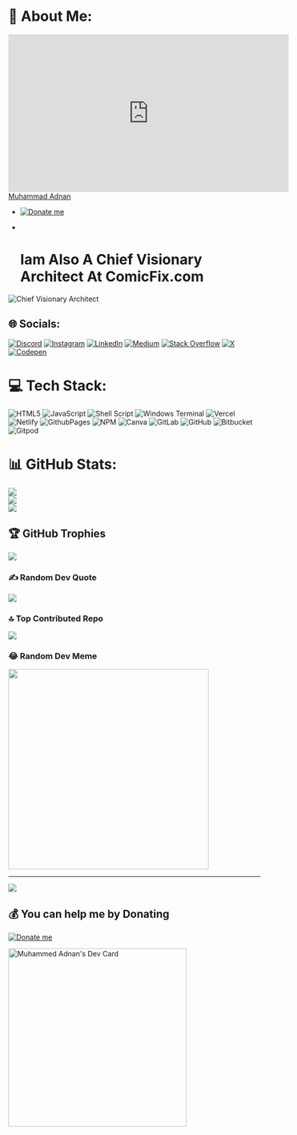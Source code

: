 # 💫 About Me:
<iframe width="560" height="315" src="https://www.youtube.com/embed/f4WlwKWyFRM" frameborder="0" allow="accelerometer; autoplay; clipboard-write; encrypted-media; gyroscope; picture-in-picture" allowfullscreen></iframe>

<div class="badge-base LI-profile-badge" data-locale="en_US" data-size="medium" data-theme="light" data-type="VERTICAL" data-vanity="muhammedadnanvv" data-version="v1"><a class="badge-base__link LI-simple-link" href="https://in.linkedin.com/in/muhammedadnanvv/en?trk=profile-badge">Muhammad Adnan</a></div>
              
- [![Donate me](https://i.ibb.co/YTQ0GstB/upi-payment-qr-1747635199082.png)](upi://pay?pa=adnanmuhammad4393@okicici)

- <br> <h1> Iam Also A  Chief Visionary Architect At ComicFix.com </h1>


      



![Chief Visionary Architect](https://i.postimg.cc/h4VCqvkt/3dgifmaker81406.gif)


## 🌐 Socials:
[![Discord](https://img.shields.io/badge/Discord-%237289DA.svg?logo=discord&logoColor=white)](https://discord.gg/https://discord.gg/MYaRxt7u) [![Instagram](https://img.shields.io/badge/Instagram-%23E4405F.svg?logo=Instagram&logoColor=white)](https://instagram.com/its_adnan_are) [![LinkedIn](https://img.shields.io/badge/LinkedIn-%230077B5.svg?logo=linkedin&logoColor=white)](https://linkedin.com/in/muhammedadnanvv) [![Medium](https://img.shields.io/badge/Medium-12100E?logo=medium&logoColor=white)](https://medium.com/@@adnanmuhammad4393) [![Stack Overflow](https://img.shields.io/badge/-Stackoverflow-FE7A16?logo=stack-overflow&logoColor=white)](https://stackoverflow.com/users/muhammad-adnan) [![X](https://img.shields.io/badge/X-black.svg?logo=X&logoColor=white)](https://x.com/adnanvv73611) [![Codepen](https://img.shields.io/badge/Codepen-000000?style=for-the-badge&logo=codepen&logoColor=white)](https://codepen.io/muhammedadnanv) 

# 💻 Tech Stack:
![HTML5](https://img.shields.io/badge/html5-%23E34F26.svg?style=for-the-badge&logo=html5&logoColor=white) ![JavaScript](https://img.shields.io/badge/javascript-%23323330.svg?style=for-the-badge&logo=javascript&logoColor=%23F7DF1E) ![Shell Script](https://img.shields.io/badge/shell_script-%23121011.svg?style=for-the-badge&logo=gnu-bash&logoColor=white) ![Windows Terminal](https://img.shields.io/badge/Windows%20Terminal-%234D4D4D.svg?style=for-the-badge&logo=windows-terminal&logoColor=white) ![Vercel](https://img.shields.io/badge/vercel-%23000000.svg?style=for-the-badge&logo=vercel&logoColor=white) ![Netlify](https://img.shields.io/badge/netlify-%23000000.svg?style=for-the-badge&logo=netlify&logoColor=#00C7B7) ![GithubPages](https://img.shields.io/badge/github%20pages-121013?style=for-the-badge&logo=github&logoColor=white) ![NPM](https://img.shields.io/badge/NPM-%23CB3837.svg?style=for-the-badge&logo=npm&logoColor=white) ![Canva](https://img.shields.io/badge/Canva-%2300C4CC.svg?style=for-the-badge&logo=Canva&logoColor=white) ![GitLab](https://img.shields.io/badge/gitlab-%23181717.svg?style=for-the-badge&logo=gitlab&logoColor=white) ![GitHub](https://img.shields.io/badge/github-%23121011.svg?style=for-the-badge&logo=github&logoColor=white) ![Bitbucket](https://img.shields.io/badge/bitbucket-%230047B3.svg?style=for-the-badge&logo=bitbucket&logoColor=white) ![Gitpod](https://img.shields.io/badge/gitpod-f06611.svg?style=for-the-badge&logo=gitpod&logoColor=white)
# 📊 GitHub Stats:
![](https://github-readme-stats.vercel.app/api?username=muhammedadnanv&theme=dark&hide_border=false&include_all_commits=true&count_private=true)<br/>
![](https://github-readme-streak-stats.herokuapp.com/?user=muhammedadnanv&theme=dark&hide_border=false)<br/>
![](https://github-readme-stats.vercel.app/api/top-langs/?username=muhammedadnanv&theme=dark&hide_border=false&include_all_commits=true&count_private=true&layout=compact)

## 🏆 GitHub Trophies
![](https://github-profile-trophy.vercel.app/?username=muhammedadnanv&theme=matrix&no-frame=false&no-bg=false&margin-w=4)

### ✍️ Random Dev Quote
![](https://quotes-github-readme.vercel.app/api?type=horizontal&theme=gruvbox)

### 🔝 Top Contributed Repo
![](https://github-contributor-stats.vercel.app/api?username=muhammedadnanv&limit=5&theme=tokyonight&combine_all_yearly_contributions=true)


### 😂 Random Dev Meme
<img src='https://memer-new.vercel.app/' style="height: 400px;"/>

---
[![](https://visitcount.itsvg.in/api?id=muhammedadnanv&icon=1&color=1)](https://visitcount.itsvg.in)

  ## 💰 You can help me by Donating
  [![Donate me](https://i.ibb.co/YTQ0GstB/upi-payment-qr-1747635199082.png)](upi://pay?pa=adnanmuhammad4393@okicici)

   
<!-- Proudly created with GPRM ( https://gprm.itsvg.in ) -->
<a href="https://app.daily.dev/muhammedadnan"><img src="https://api.daily.dev/devcards/v2/a1vw69ngA8neS8zsueXcc.png?type=default&r=77i" width="356" alt="Muhammed Adnan's Dev Card"/></a>
